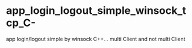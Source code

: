 # app_login_logout_simple_winsock_tcp_C-
app login/logout simple by winsock C++... multi Client and not multi Client
